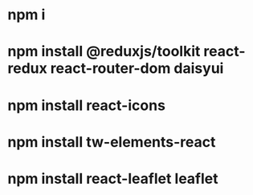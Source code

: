 # npm i
# npm install @reduxjs/toolkit react-redux react-router-dom daisyui
# npm install react-icons
# npm install tw-elements-react
# npm install react-leaflet leaflet


